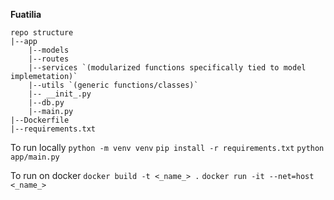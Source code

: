 **Fuatilia**

```
repo structure
|--app
    |--models
    |--routes
    |--services `(modularized functions specifically tied to model implemetation)`
    |--utils `(generic functions/classes)`
    |-- __init_.py
    |--db.py
    |--main.py
|--Dockerfile
|--requirements.txt
```

To run locally
`python -m venv venv`
`pip install -r requirements.txt`
`python app/main.py`

To run on docker
`docker build -t <_name_> .`
`docker run -it --net=host <_name_>`
